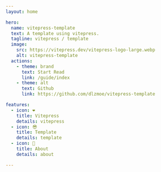 ```yaml
---
layout: home

hero:
  name: vitepress-template
  text: A template using vitepress.
  tagline: vitepress / template
  image:
    src: https://vitepress.dev/vitepress-logo-large.webp
    alt: vitepress-template
  actions:
    - theme: brand
      text: Start Read
      link: /guide/index
    - theme: alt
      text: Github
      link: https://github.com/dlzmoe/vitepress-template

features:
  - icon: ❤️
    title: Vitepress
    details: vitepress
  - icon: 😎
    title: Template
    details: template
  - icon: 👾
    title: About
    details: about

---
```


<style>
.VPHero .text {
  font-size: 18px;
}

.VPImage {
  border-radius: 50%;
}

:root {
  --vp-home-hero-name-color: transparent;
  --vp-home-hero-name-background: -webkit-linear-gradient(120deg, #bd34fe 30%, #41d1ff);
  --vp-home-hero-image-background-image: linear-gradient(-45deg, #bd34fe 50%, #47caff 50%);
  --vp-home-hero-image-filter: blur(40px);
}

@media (min-width: 640px) {
  :root {
    --vp-home-hero-image-filter: blur(56px);
  }
}

@media (min-width: 960px) {
  :root {
    --vp-home-hero-image-filter: blur(72px);
  }
}
</style>